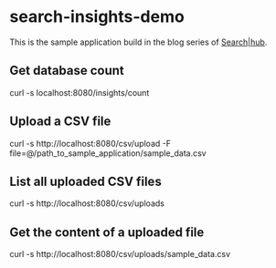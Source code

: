 # search-insights-demo

This is the sample application build in the blog series of [Search|hub](https://blog.searchhub.io/how-to-diy-site-search-analytics-made-easy). 

## Get database count
curl -s localhost:8080/insights/count

## Upload a CSV file
curl -s http://localhost:8080/csv/upload -F file=@/path_to_sample_application/sample_data.csv

## List all uploaded CSV files
curl -s http://localhost:8080/csv/uploads

## Get the content of a uploaded file
curl -s http://localhost:8080/csv/uploads/sample_data.csv

